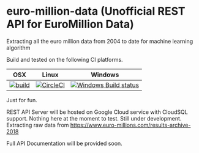 # euro-million-data (Unofficial REST API for EuroMillion Data)
Extracting all the euro million data from 2004 to date for machine learning algorithm

Build and tested on the following CI platforms.

| OSX | Linux | Windows |
| --- | ----- | ------- |
| [![build](https://img.shields.io/travis/seekaddo/euro-million-data.svg)](https://travis-ci.org/seekaddo/euro-million-data) | [![CircleCI](https://circleci.com/gh/seekaddo/euro-million-data.svg?style=svg)](https://circleci.com/gh/seekaddo/euro-million-data) | [![Windows Build status](https://ci.appveyor.com/api/projects/status/b8tmv0ofpqjv4bld/branch/master?svg=true)](https://ci.appveyor.com/project/seekaddo/euro-million-data/branch/master) |

Just for fun.

REST API Server will be hosted on Google Cloud service with CloudSQL support.
Nothing here at the moment to test. Still under development.
Extracting raw data from https://www.euro-millions.com/results-archive-2018


Full API Documentation will be provided soon.